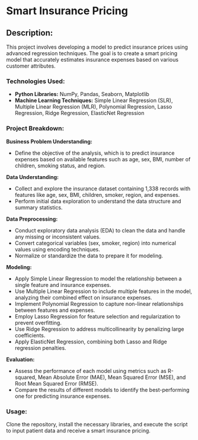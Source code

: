 # Smart Insurance Pricing

## Description:
This project involves developing a model to predict insurance prices using advanced regression techniques. The goal is to create a smart pricing model that accurately estimates insurance expenses based on various customer attributes.

### Technologies Used:

- **Python Libraries:** NumPy, Pandas, Seaborn, Matplotlib
- **Machine Learning Techniques:** Simple Linear Regression (SLR), Multiple Linear Regression (MLR), Polynomial Regression, Lasso Regression, Ridge Regression, ElasticNet Regression

### Project Breakdown:

**Business Problem Understanding:**
- Define the objective of the analysis, which is to predict insurance expenses based on available features such as age, sex, BMI, number of children, smoking status, and region.

**Data Understanding:**
- Collect and explore the insurance dataset containing 1,338 records with features like age, sex, BMI, children, smoker, region, and expenses.
- Perform initial data exploration to understand the data structure and summary statistics.

**Data Preprocessing:**

- Conduct exploratory data analysis (EDA) to clean the data and handle any missing or inconsistent values.
- Convert categorical variables (sex, smoker, region) into numerical values using encoding techniques.
- Normalize or standardize the data to prepare it for modeling.

**Modeling:**
- Apply Simple Linear Regression to model the relationship between a single feature and insurance expenses.
- Use Multiple Linear Regression to include multiple features in the model, analyzing their combined effect on insurance expenses.
- Implement Polynomial Regression to capture non-linear relationships between features and expenses.
- Employ Lasso Regression for feature selection and regularization to prevent overfitting.
- Use Ridge Regression to address multicollinearity by penalizing large coefficients.
- Apply ElasticNet Regression, combining both Lasso and Ridge regression penalties.

**Evaluation:**
- Assess the performance of each model using metrics such as R-squared, Mean Absolute Error (MAE), Mean Squared Error (MSE), and Root Mean Squared Error (RMSE).
- Compare the results of different models to identify the best-performing one for predicting insurance expenses.

### Usage:
Clone the repository, install the necessary libraries, and execute the script to input patient data and receive a smart insurance pricing.
